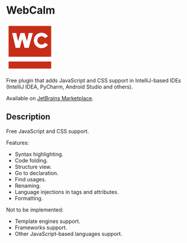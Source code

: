 # WebCalm
![Plugin icon](docs/icons/icon-128.png)

Free plugin that adds JavaScript and CSS support in IntelliJ-based IDEs (IntelliJ IDEA, PyCharm, Android Studio and others).

Available on [JetBrains Marketplace](https://plugins.jetbrains.com/plugin/21826-webcalm).

## Description
<!-- Plugin description -->
Free JavaScript and CSS support.

Features:
- Syntax highlighting.
- Code folding.
- Structure view.
- Go to declaration.
- Find usages.
- Renaming.
- Language injections in tags and attributes.
- Formatting.

Not to be implemented:
- Template engines support.
- Frameworks support.
- Other JavaScript-based languages support.
<!-- Plugin description end -->